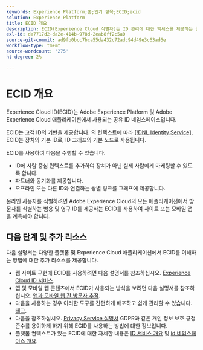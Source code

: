 ```yaml
---
keywords: Experience Platform;홈;인기 항목;ECID;ecid
solution: Experience Platform
title: ECID 개요
description: ECID(Experience Cloud 식별자)는 ID 관리에 대한 액세스를 제공하는 클라이언트측 모듈로서 세 가지 기본 기능을 제공합니다.
exl-id: da7717d2-da2e-414b-978d-2eab8ff2c5a0
source-git-commit: ad9fb0bcc7bca55da432c72adc94d49e3c63ad6e
workflow-type: tm+mt
source-wordcount: '275'
ht-degree: 2%

---
```


# ECID 개요

Experience Cloud ID(ECID)는 Adobe Experience Platform 및 Adobe Experience Cloud 애플리케이션에서 사용되는 공유 ID 네임스페이스입니다.

ECID는 고객 ID의 기반을 제공합니다. 의 컨텍스트에 따라 [[!DNL Identity Service]](./home.md), ECID는 장치의 기본 ID로, ID 그래프의 기본 노드로 사용됩니다.

ECID를 사용하여 다음을 수행할 수 있습니다.

* ID에 사람 중심 컨텍스트를 추가하여 장치가 아닌 실제 사람에게 마케팅할 수 있도록 합니다.
* 파트너와 동기화를 제공합니다.
* 오프라인 또는 다른 ID와 연결하는 쌍별 링크를 그래프에 제공합니다.

온라인 사용자를 식별하려면 Adobe Experience Cloud의 모든 애플리케이션에서 방문자를 식별하는 범용 및 영구 ID를 제공하는 ECID를 사용하여 사이트 또는 모바일 앱을 계측해야 합니다.

## 다음 단계 및 추가 리소스

다음 설명서는 다양한 플랫폼 및 Experience Cloud 애플리케이션에서 ECID를 이해하는 방법에 대한 추가 리소스를 제공합니다.

* 웹 사이트 구현에 ECID를 사용하려면 다음 설명서를 참조하십시오. [Experience Cloud ID 서비스](https://experienceleague.adobe.com/docs/id-service/using/home.html?lang=ko).
* 앱 및 모바일 웹 콘텐츠에서 ECID가 사용되는 방식을 보려면 다음 설명서를 참조하십시오. [앱과 모바일 웹 간 방문자 추적](https://experienceleague.adobe.com/docs/mobile-services/ios/sdk-reference-ios/hybrid-app.html?lang=en#sdk-reference-ios).
* 다음을 사용하는 경우 이러한 도구를 간편하게 배포하고 쉽게 관리할 수 있습니다. [태그](../tags/home.md).
* 다음을 참조하십시오. [Privacy Service 설명서](../privacy-service/identity-data.md) GDPR과 같은 개인 정보 보호 규정 준수를 용이하게 하기 위해 ECID를 사용하는 방법에 대한 정보입니다.
* 플랫폼 컨텍스트가 있는 ECID에 대한 자세한 내용은 [ID 서비스 개요](./home.md) 및 [id 네임스페이스 개요](./namespaces.md).